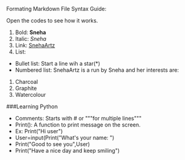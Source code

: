 Formating Markdown File Syntax Guide:

Open the codes to see how it works.
1) Bold: **Sneha**
2) Italic: *Sneha*
3) Link: [SnehaArtz](https://www.instagram.com/snehasahoo97/)
4) List:
* Bullet list: Start a line wih a star(*)
* Numbered list:
SnehaArtz is a run by Sneha and her interests are:
1. Charcoal
2. Graphite
3. Watercolour

###Learning Python
- Comments: Starts with # or """for multiple lines"""
- Print(): A function to print message on the screen.
- Ex: Print("Hi user")
- User=input(Print("What's your name: ")
- Print("Good to see you",User)
- Print("Have a nice day and keep smiling")
